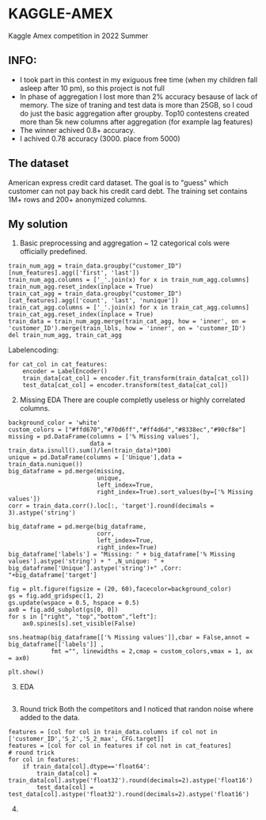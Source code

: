 # KAGGLE-AMEX
Kaggle Amex competition in 2022 Summer

## INFO:
- I took part in this contest in my exiguous free time (when my children fall asleep after 10 pm), so this project is not full
- In phase of aggregation I lost more than 2% accuracy besause of lack of memory. The size of traning and test data is more than 25GB, so I coud do just the basic aggregation after groupby. Top10 contestens created more than 5k new columns after aggregation (for example lag features)   
- The winner achived 0.8+ accuracy.
- I achived 0.78 accuracy (3000. place from 5000)

## The dataset

American express credit card dataset.
The goal is to "guess" which customer can not pay back his credit card debt.
The training set contains 1M+ rows and 200+ anonymized columns.

## My solution
1. Basic preprocessing and aggregation
~ 12 categorical cols were officially predefined.
```
train_num_agg = train_data.groupby("customer_ID")[num_features].agg(['first', 'last'])
train_num_agg.columns = ['_'.join(x) for x in train_num_agg.columns]
train_num_agg.reset_index(inplace = True)
train_cat_agg = train_data.groupby("customer_ID")[cat_features].agg(['count', 'last', 'nunique'])
train_cat_agg.columns = ['_'.join(x) for x in train_cat_agg.columns]
train_cat_agg.reset_index(inplace = True)
train_data = train_num_agg.merge(train_cat_agg, how = 'inner', on = 'customer_ID').merge(train_lbls, how = 'inner', on = 'customer_ID')
del train_num_agg, train_cat_agg
```
Labelencoding:
```
for cat_col in cat_features:
    encoder = LabelEncoder()
    train_data[cat_col] = encoder.fit_transform(train_data[cat_col])
    test_data[cat_col] = encoder.transform(test_data[cat_col])
```
2. Missing EDA
There are couple completly useless or highly correlated columns.
```
background_color = 'white'
custom_colors = ["#ffd670","#70d6ff","#ff4d6d","#8338ec","#90cf8e"]
missing = pd.DataFrame(columns = ['% Missing values'],
                       data = train_data.isnull().sum()/len(train_data)*100)
unique = pd.DataFrame(columns = ['Unique'],data = train_data.nunique())
big_dataframe = pd.merge(missing, 
                         unique, 
                         left_index=True, 
                         right_index=True).sort_values(by=['% Missing values'])
corr = train_data.corr().loc[:, 'target'].round(decimals = 3).astype('string')

big_dataframe = pd.merge(big_dataframe, 
                         corr, 
                         left_index=True, 
                         right_index=True)
big_dataframe['labels'] = "Missing: " + big_dataframe['% Missing values'].astype('string') + " ,N_unique: " + big_dataframe['Unique'].astype('string')+" ,Corr: "+big_dataframe['target']

fig = plt.figure(figsize = (20, 60),facecolor=background_color)
gs = fig.add_gridspec(1, 2)
gs.update(wspace = 0.5, hspace = 0.5)
ax0 = fig.add_subplot(gs[0, 0])
for s in ["right", "top","bottom","left"]:
    ax0.spines[s].set_visible(False)

sns.heatmap(big_dataframe[['% Missing values']],cbar = False,annot = big_dataframe[['labels']] ,
            fmt ="", linewidths = 2,cmap = custom_colors,vmax = 1, ax = ax0)

plt.show()   
```
3. EDA

```
```

3. Round trick
Both the competitors and I noticed that randon noise where added to the data.
```
features = [col for col in train_data.columns if col not in ['customer_ID','S_2','S_2_max', CFG.target]]
features = [col for col in features if col not in cat_features]
# round trick
for col in features:
    if train_data[col].dtype=='float64':
        train_data[col] = train_data[col].astype('float32').round(decimals=2).astype('float16')
        test_data[col] = test_data[col].astype('float32').round(decimals=2).astype('float16')
```


4. 
